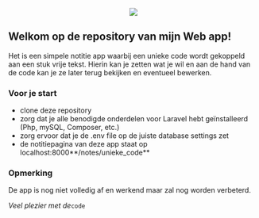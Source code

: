 <p align="center"><img src="https://laravel.com/assets/img/components/logo-laravel.svg"></p>

## Welkom op de repository van mijn Web app!

Het is een simpele notitie app waarbij een unieke code wordt gekoppeld aan een stuk vrije tekst.
Hierin kan je zetten wat je wil en aan de hand van de code kan je ze later terug bekijken en eventueel bewerken. 

### Voor je start

- clone deze repository
- zorg dat je alle benodigde onderdelen voor Laravel hebt geïnstalleerd (Php, mySQL, Composer, etc.)
- zorg ervoor dat je de .env file op de juiste database settings zet
- de notitiepagina van deze app staat op localhost:8000**/notes/unieke_code**

### Opmerking

De app is nog niet volledig af en werkend maar zal nog worden verbeterd.

*Veel plezier met de*`code`

